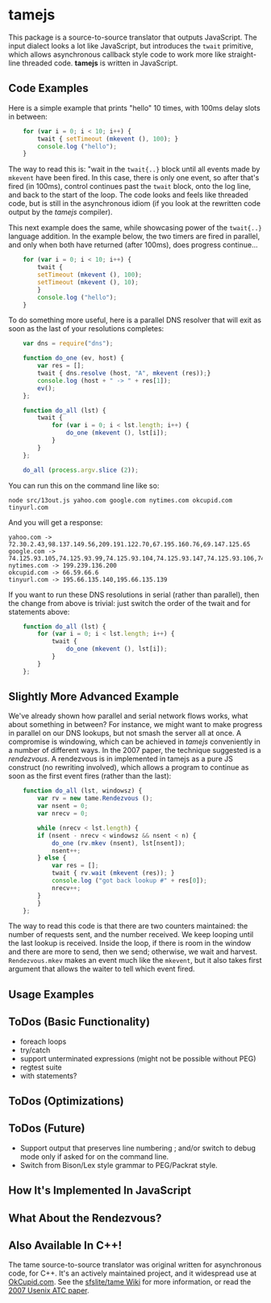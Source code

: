 tamejs
======
This package is a source-to-source translator that outputs JavaScript. The
input dialect looks a lot like JavaScript, but introduces the `twait` 
primitive, which allows asynchronous callback style code to work more
like straight-line threaded code.  __tamejs__ is written in JavaScript.

Code Examples
--------
Here is a simple example that prints "hello" 10 times, with 100ms delay
slots in between:

```javascript  
    for (var i = 0; i < 10; i++) {
        twait { setTimeout (mkevent (), 100); }
        console.log ("hello");
    }
```

The way to read this is: "wait in the `twait{..}` block until all
events made by `mkevent` have been fired.  In this case, there is only
one event, so after that's fired (in 100ms), control continues past
the `twait` block, onto the log line, and back to the start of the
loop.  The code looks and feels like threaded code, but is still in
the asynchronous idiom (if you look at the rewritten code output by the 
*tamejs* compiler).

This next example does the same, while showcasing power of the
`twait{..}` language addition.  In the example below, the two timers
are fired in parallel, and only when both have returned (after 100ms),
does progress continue...

```javascript
    for (var i = 0; i < 10; i++) {
        twait { 
		setTimeout (mkevent (), 100); 
		setTimeout (mkevent (), 10); 
        }
        console.log ("hello");
    }
```

To do something more useful, here is a parallel DNS resolver that will
exit as soon as the last of your resolutions completes:

```javascript
	var dns = require("dns");

	function do_one (ev, host) {
		var res = [];
		twait { dns.resolve (host, "A", mkevent (res));}
		console.log (host + " -> " + res[1]);
		ev();
	};

	function do_all (lst) {
		twait {
			for (var i = 0; i < lst.length; i++) {
				do_one (mkevent (), lst[i]);
			}
		}
	};

	do_all (process.argv.slice (2));
```

You can run this on the command line like so:

    node src/13out.js yahoo.com google.com nytimes.com okcupid.com tinyurl.com

And you will get a response:

    yahoo.com -> 72.30.2.43,98.137.149.56,209.191.122.70,67.195.160.76,69.147.125.65
    google.com -> 74.125.93.105,74.125.93.99,74.125.93.104,74.125.93.147,74.125.93.106,74.125.93.103
    nytimes.com -> 199.239.136.200
    okcupid.com -> 66.59.66.6
    tinyurl.com -> 195.66.135.140,195.66.135.139

If you want to run these DNS resolutions in serial (rather than
parallel), then the change from above is trivial: just switch the
order of the twait and for statements above:

```javascript  
	function do_all (lst) {
		for (var i = 0; i < lst.length; i++) {
			twait {
				do_one (mkevent (), lst[i]);
			}
		}
	};
```


Slightly More Advanced Example
-----------------------------

We've already shown how parallel and serial network flows works, what about
something in between?  For instance, we might want to make progress in
parallel on our DNS lookups, but not smash the server all at once. A compromise
is windowing, which can be achieved in *tamejs* conveniently in a number of 
different ways.  In the 2007 paper, the technique suggested is a *rendezvous*. 
A rendezvous is in implemented in tamejs as a pure JS construct (no rewriting
involved), which allows a program to continue as soon as the first 
event fires (rather than the last):

```javascript  
	function do_all (lst, windowsz) {
	    var rv = new tame.Rendezvous ();
	    var nsent = 0;
	    var nrecv = 0;

	    while (nrecv < lst.length) {
		if (nsent - nrecv < windowsz && nsent < n) {
		    do_one (rv.mkev (nsent), lst[nsent]);
		    nsent++;
		} else {
		    var res = [];
		    twait { rv.wait (mkevent (res)); }
		    console.log ("got back lookup #" + res[0]);
		    nrecv++;
		}
	    }
	};
```

The way to read this code is that there are two counters maintained:
the number of requests sent, and the number received.  We keep looping
until the last lookup is received.  Inside the loop, if there is room
in the window and there are more to send, then we send; otherwise, we 
wait and harvest.  `Rendezvous.mkev` makes an event much like the
`mkevent`, but it also takes first argument that allows the waiter
to tell which event fired. 

Usage Examples
--------------

ToDos (Basic Functionality)
---------------------------
* foreach loops
* try/catch
* support unterminated expressions (might not be possible without PEG)
* regtest suite
* with statements?

ToDos (Optimizations)
---------------------

ToDos (Future)
--------------
* Support output that preserves line numbering ; and/or switch to debug mode
only if asked for on the command line.
* Switch from Bison/Lex style grammar to PEG/Packrat style.


How It's Implemented In JavaScript
----------------------------------


What About the Rendezvous?
--------------------------


Also Available In C++!
----------------------

The tame source-to-source translator was original written for
asynchronous code, for C++.  It's an actively maintained project, and
it widespread use at [OkCupid.com](http://www.okcupid.com).  See the
[sfslite/tame Wiki](http://okws.org/doku.php?id=sfslite:tame2) for more
information, or read the [2007 Usenix ATC
paper](http://pdos.csail.mit.edu/~max/docs/tame.pdf).
